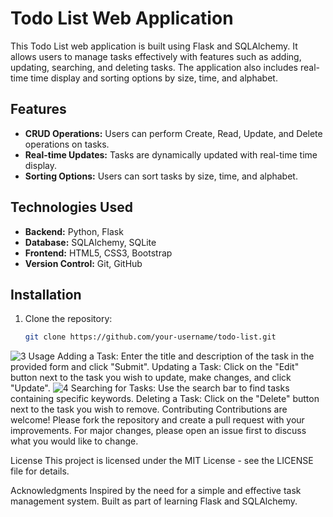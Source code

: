 # Todo List Web Application

This Todo List web application is built using Flask and SQLAlchemy. It allows users to manage tasks effectively with features such as adding, updating, searching, and deleting tasks. The application also includes real-time time display and sorting options by size, time, and alphabet.

## Features

- **CRUD Operations:** Users can perform Create, Read, Update, and Delete operations on tasks.
- **Real-time Updates:** Tasks are dynamically updated with real-time time display.
- **Sorting Options:** Users can sort tasks by size, time, and alphabet.

## Technologies Used

- **Backend:** Python, Flask
- **Database:** SQLAlchemy, SQLite
- **Frontend:** HTML5, CSS3, Bootstrap
- **Version Control:** Git, GitHub

## Installation

1. Clone the repository:

   ```bash
   git clone https://github.com/your-username/todo-list.git
![3](https://github.com/engrmumtazali0112/todolist/assets/156393630/9ef79ea7-f59e-419c-bf7a-83bb6088b575)
Usage
Adding a Task: Enter the title and description of the task in the provided form and click "Submit".
Updating a Task: Click on the "Edit" button next to the task you wish to update, make changes, and click "Update".
![4](https://github.com/engrmumtazali0112/todolist/assets/156393630/330ebf54-ddfd-4d24-9ee3-27b824b8071e)
Searching for Tasks: Use the search bar to find tasks containing specific keywords.
Deleting a Task: Click on the "Delete" button next to the task you wish to remove.
Contributing
Contributions are welcome! Please fork the repository and create a pull request with your improvements. For major changes, please open an issue first to discuss what you would like to change.

License
This project is licensed under the MIT License - see the LICENSE file for details.

Acknowledgments
Inspired by the need for a simple and effective task management system.
Built as part of learning Flask and SQLAlchemy.






